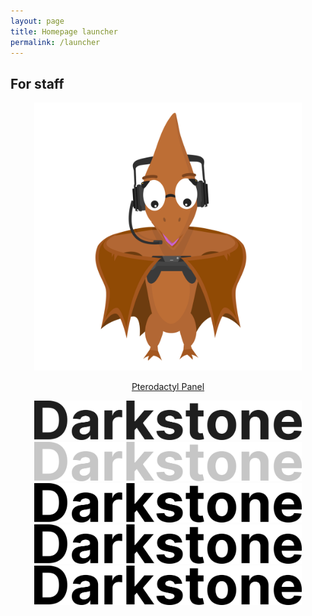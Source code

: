 ```yaml
---
layout: page
title: Homepage launcher
permalink: /launcher
---
```


## For staff
<center>
<div class="grid-container">
  <div class="grid grid--py-3">
    <div class="cell cell--2">
        <div>
            <a href="https://panel.darkst.one">
            <div class="card card--clickable">
                <div class="card__image">
                    <img class="image" src="../assets/images/pterodactyl.svg" style="max-width:85%;" alt="Pterodactyl panel"/>
                        <div class="overlay overlay--bottom">
                            <p>Pterodactyl Panel</p>
                        </div>
                </div>
            </div>
            </a>
        </div>
    </div>
    <div class="cell cell--2"><div><img src="../assets/brand/mark-light.svg" style="max-width:85%;" alt="Darkstone dark wordmark"></div></div>
    <div class="cell cell--2"><div><img src="../assets/brand/mark-gray.svg" style="max-width:85%;" alt="Darkstone gray wordmark"></div></div>
    <div class="cell cell--2"><div><img src="../assets/brand/mark-black.svg" style="max-width:85%;" alt="Darkstone black wordmark"></div></div>
    <div class="cell cell--2"><div><img src="../assets/brand/mark-black.svg" style="max-width:85%;" alt="Darkstone black wordmark"></div></div>
    <div class="cell cell--2"><div><img src="../assets/brand/mark-black.svg" style="max-width:85%;" alt="Darkstone black wordmark"></div></div>
  </div>
</div>
</center>
